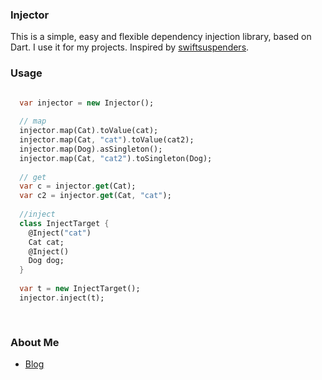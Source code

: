 ### Injector ###

This is a simple, easy and flexible dependency injection library, based on Dart. I use it for my projects. 
Inspired by [swiftsuspenders](https://github.com/robotlegs/swiftsuspenders).


### Usage ###

```dart

  var injector = new Injector();
  
  // map
  injector.map(Cat).toValue(cat);
  injector.map(Cat, "cat").toValue(cat2);
  injector.map(Dog).asSingleton();
  injector.map(Cat, "cat2").toSingleton(Dog);
  
  // get
  var c = injector.get(Cat);
  var c2 = injector.get(Cat, "cat");
  
  //inject
  class InjectTarget {
    @Inject("cat")
    Cat cat;
    @Inject()
    Dog dog;
  }
  
  var t = new InjectTarget();
  injector.inject(t);
  
  

```

### About Me ###

* [Blog](http://valorzhong.blogspot.com/)

